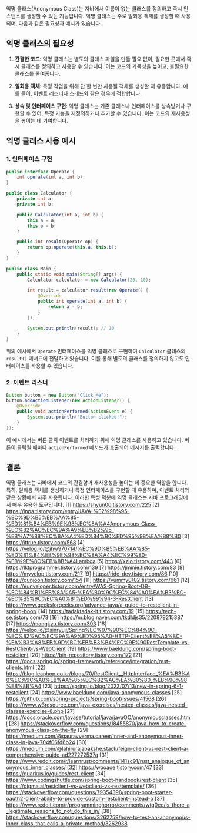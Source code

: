 익명 클래스(Anonymous Class)는 자바에서 이름이 없는 클래스를 정의하고 즉시 인스턴스를 생성할 수 있는 기능입니다. 익명 클래스는 주로 일회용 객체를 생성할 때 사용되며, 다음과 같은 필요성과 예시가 있습니다.

## **익명 클래스의 필요성**

1. **간결한 코드**: 익명 클래스는 별도의 클래스 파일을 만들 필요 없이, 필요한 곳에서 즉시 클래스를 정의하고 사용할 수 있습니다. 이는 코드의 가독성을 높이고, 불필요한 클래스를 줄여줍니다.

2. **일회용 객체**: 특정 작업을 위해 단 한 번만 사용될 객체를 생성할 때 유용합니다. 예를 들어, 이벤트 리스너나 스레드와 같은 경우에 적합합니다.

3. **상속 및 인터페이스 구현**: 익명 클래스는 기존 클래스나 인터페이스를 상속받거나 구현할 수 있어, 특정 기능을 재정의하거나 추가할 수 있습니다. 이는 코드의 재사용성을 높이는 데 기여합니다.

## **익명 클래스 사용 예시**

### 1. 인터페이스 구현

```java
public interface Operate {
    int operate(int a, int b);
}

public class Calculator {
    private int a;
    private int b;

    public Calculator(int a, int b) {
        this.a = a;
        this.b = b;
    }

    public int result(Operate op) {
        return op.operate(this.a, this.b);
    }
}

public class Main {
    public static void main(String[] args) {
        Calculator calculator = new Calculator(20, 10);

        int result = calculator.result(new Operate() {
            @Override
            public int operate(int a, int b) {
                return a - b;
            }
        });

        System.out.println(result); // 10
    }
}
```

위의 예시에서 `Operate` 인터페이스를 익명 클래스로 구현하여 `Calculator` 클래스의 `result()` 메서드에 전달하고 있습니다. 이를 통해 별도의 클래스를 정의하지 않고도 인터페이스를 사용할 수 있습니다.

### 2. 이벤트 리스너

```java
Button button = new Button("Click Me");
button.addActionListener(new ActionListener() {
    @Override
    public void actionPerformed(ActionEvent e) {
        System.out.println("Button clicked!");
    }
});
```

이 예시에서는 버튼 클릭 이벤트를 처리하기 위해 익명 클래스를 사용하고 있습니다. 버튼이 클릭될 때마다 `actionPerformed` 메서드가 호출되어 메시지를 출력합니다.

## **결론**

익명 클래스는 자바에서 코드의 간결함과 재사용성을 높이는 데 중요한 역할을 합니다. 특히, 일회용 객체를 생성하거나 특정 인터페이스를 구현할 때 유용하며, 이벤트 처리와 같은 상황에서 자주 사용됩니다. 이러한 특성 덕분에 익명 클래스는 자바 프로그래밍에서 매우 유용한 도구입니다.
[1] https://shyun00.tistory.com/225
[2] https://inpa.tistory.com/entry/JAVA-%E2%98%95-%EC%9D%B5%EB%AA%85-%ED%81%B4%EB%9E%98%EC%8A%A4Anonymous-Class-%EC%82%AC%EC%9A%A9%EB%B2%95-%EB%A7%88%EC%8A%A4%ED%84%B0%ED%95%98%EA%B8%B0
[3] https://ittrue.tistory.com/568
[4] https://velog.io/@jhw970714/%EC%9D%B5%EB%AA%85-%ED%81%B4%EB%9E%98%EC%8A%A4%EC%99%80-%EB%9E%8C%EB%8B%A4Lambda
[5] https://xzio.tistory.com/443
[6] https://lktprogrammer.tistory.com/139
[7] https://jminie.tistory.com/83
[8] https://myvelop.tistory.com/217
[9] https://ride-dev.tistory.com/86
[10] https://gunjoon.tistory.com/154
[11] https://yummy0102.tistory.com/661
[12] https://eunveloper.tistory.com/entry/WAS-Spring-Boot-DB-%EC%84%B1%EB%8A%A5-%EA%B0%9C%EC%84%A0%EA%B3%BC-%EC%B5%9C%EC%A0%81%ED%99%94-3-RestClient
[13] https://www.geeksforgeeks.org/advance-java/a-guide-to-restclient-in-spring-boot/
[14] https://tadaktadak-it.tistory.com/19
[15] https://tech-se.tistory.com/73
[16] https://m.blog.naver.com/tkdldjs35/220879215387
[17] https://mangkyu.tistory.com/303
[18] https://velog.io/@sinryuji/Spring%EC%97%90%EC%84%9C-%EC%82%AC%EC%9A%A9%ED%95%A0-HTTP-Client%EB%A5%BC-%EA%B3%A8%EB%9D%BC%EB%B3%B4%EC%9E%90RestTemplate-vs-RestClient-vs-WebClient
[19] https://www.baeldung.com/spring-boot-restclient
[20] https://bin-repository.tistory.com/172
[21] https://docs.spring.io/spring-framework/reference/integration/rest-clients.html
[22] https://blog.leaphop.co.kr/blogs/70/RestClient__HttpInterface_%EA%B3%A0%EC%9C%A0%EB%AA%85%EC%82%AC%EA%B0%80_%EB%90%98%EB%8B%A4
[23] https://spring.io/blog/2023/07/13/new-in-spring-6-1-restclient
[24] https://www.baeldung.com/java-anonymous-classes
[25] https://github.com/spring-projects/spring-boot/issues/41568
[26] https://www.w3resource.com/java-exercises/nested-classes/java-nested-classes-exercise-8.php
[27] https://docs.oracle.com/javase/tutorial/java/javaOO/anonymousclasses.html
[28] https://stackoverflow.com/questions/18455870/java-how-to-create-anonymous-class-on-the-fly
[29] https://medium.com/@gauravverma.career/inner-and-anonymous-inner-class-in-java-704f06fd6b24
[30] https://medium.com/@lahirurajapakshe.stack/feign-client-vs-rest-client-a-comprehensive-guide-ad227272537a
[31] https://www.reddit.com/r/learnrust/comments/141sc91/rust_analogue_of_anonymous_inner_classes/
[32] https://wooaoe.tistory.com/47
[33] https://quarkus.io/guides/rest-client
[34] https://www.codingshuttle.com/spring-boot-handbook/rest-client
[35] https://digma.ai/restclient-vs-webclient-vs-resttemplate/
[36] https://stackoverflow.com/questions/79354398/spring-boot-starter-oauth2-client-ability-to-provide-custom-restclient-instead-o
[37] https://www.reddit.com/r/programminghorror/comments/wtg0ee/is_there_a_legitimate_reasons_to_not_do_this_in/
[38] https://stackoverflow.com/questions/3262759/how-to-test-an-anonymous-inner-class-that-calls-a-private-method/3262938
